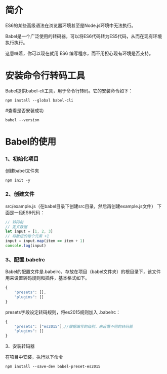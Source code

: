 # 简介 

ES6的某些高级语法在浏览器环境甚至是Node.js环境中无法执行。

Babel是一个广泛使用的转码器，可以将ES6代码转为ES5代码，从而在现有环境执行执行。

这意味着，你可以现在就用 ES6 编写程序，而不用担心现有环境是否支持。

# 安装命令行转码工具

Babel提供babel-cli工具，用于命令行转码。它的安装命令如下：

```
npm install --global babel-cli
```

#查看是否安装成功

```
babel --version
```

# Babel的使用

### 1、初始化项目

创建babel文件夹

```
npm init -y
```

### 2、创建文件

src/example.js（在babel目录下创建src目录，然后再创建example.js文件）
下面是一段ES6代码：

```js
// 转码前
// 定义数据
let input = [1, 2, 3]
// 将数组的每个元素 +1
input = input.map(item => item + 1)
console.log(input)
```

### 3、配置.babelrc

Babel的配置文件是.babelrc，存放在项目（babel文件夹）的根目录下，该文件用来设置转码规则和插件，基本格式如下。

```js
{
    "presets": [],
    "plugins": []
}
```

presets字段设定转码规则，将es2015规则加入 .babelrc：

```js
{
    "presets": ["es2015"],//根据编写的级别，来设置不同的转码器
    "plugins": []
}
```

3、安装转码器

在项目中安装，执行以下命令

```
npm install --save-dev babel-preset-es2015
```

